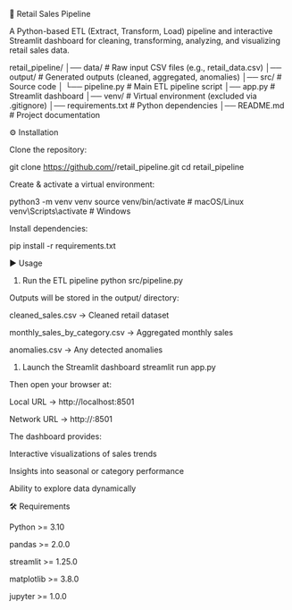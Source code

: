 🛒 Retail Sales Pipeline

A Python-based ETL (Extract, Transform, Load) pipeline and interactive Streamlit dashboard for cleaning, transforming, analyzing, and visualizing retail sales data.

retail_pipeline/
│── data/                # Raw input CSV files (e.g., retail_data.csv)
│── output/              # Generated outputs (cleaned, aggregated, anomalies)
│── src/                 # Source code
│   └── pipeline.py      # Main ETL pipeline script
│── app.py               # Streamlit dashboard
│── venv/                # Virtual environment (excluded via .gitignore)
│── requirements.txt     # Python dependencies
│── README.md            # Project documentation

⚙️ Installation

Clone the repository:

git clone https://github.com/<your-username>/retail_pipeline.git
cd retail_pipeline


Create & activate a virtual environment:

python3 -m venv venv
source venv/bin/activate   # macOS/Linux
venv\Scripts\activate      # Windows


Install dependencies:

pip install -r requirements.txt

▶️ Usage
1. Run the ETL pipeline
python src/pipeline.py


Outputs will be stored in the output/ directory:

cleaned_sales.csv → Cleaned retail dataset

monthly_sales_by_category.csv → Aggregated monthly sales

anomalies.csv → Any detected anomalies

1. Launch the Streamlit dashboard
streamlit run app.py


Then open your browser at:

Local URL → http://localhost:8501

Network URL → http://<your-ip>:8501

The dashboard provides:

Interactive visualizations of sales trends

Insights into seasonal or category performance

Ability to explore data dynamically

🛠 Requirements

Python >= 3.10

pandas >= 2.0.0

streamlit >= 1.25.0

matplotlib >= 3.8.0

jupyter >= 1.0.0